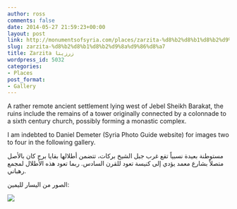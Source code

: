 ```yaml
---
author: ross
comments: false
date: 2014-05-27 21:59:23+00:00
layout: post
link: http://monumentsofsyria.com/places/zarzita-%d8%b2%d8%b1%d8%b2%d9%8a%d9%86%d8%a7/
slug: zarzita-%d8%b2%d8%b1%d8%b2%d9%8a%d9%86%d8%a7
title: Zarzita زرزيتا
wordpress_id: 5032
categories:
- Places
post_format:
- Gallery
---
```


A rather remote ancient settlement lying west of Jebel Sheikh Barakat, the ruins include the remains of a tower originally connected by a colonnade to a sixth century church, possibly forming a monastic complex.

I am indebted to Daniel Demeter (Syria Photo Guide website) for images two to four in the following gallery.


مستوطنة بعيدة نسبياً تقع غرب جبل الشيخ بركات، تتضمن أطلالها بقايا برج كان بالأصل متصلاً بشارع معمد يؤدي إلى كنيسة تعود للقرن السادس. ربما تعود هذه الأطلال لمجمع رهباني.




الصور من اليسار لليمين:


![](http://monumentsofsyria.com/nextgen-attach_to_post/preview/id--5115)
